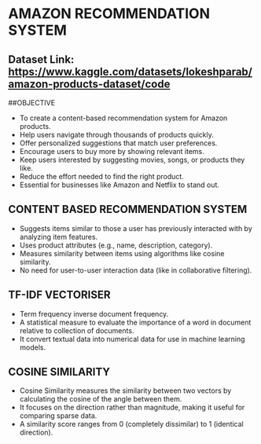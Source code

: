 # AMAZON RECOMMENDATION SYSTEM

## Dataset Link: https://www.kaggle.com/datasets/lokeshparab/amazon-products-dataset/code

##OBJECTIVE
* To create a content-based recommendation system for Amazon products.
* Help users navigate through thousands of products quickly.
* Offer personalized suggestions that match user preferences.
* Encourage users to buy more by showing relevant items.
* Keep users interested by suggesting movies, songs, or products they like.
* Reduce the effort needed to find the right product.
* Essential for businesses like Amazon and Netflix to stand out.

## CONTENT BASED RECOMMENDATION SYSTEM
* Suggests items similar to those a user has previously interacted with by analyzing item features.
* Uses product attributes (e.g., name, description, category).
* Measures similarity between items using algorithms like cosine similarity. 
* No need for user-to-user interaction data (like in collaborative filtering).

## TF-IDF VECTORISER
* Term frequency inverse document frequency.
* A statistical measure to evaluate the importance of a word in document relative to collection of documents.
* It convert textual data into numerical data for use in machine learning models.

## COSINE SIMILARITY
* Cosine Similarity measures the similarity between two vectors by calculating the cosine of the angle between them.
* It focuses on the direction rather than magnitude, making it useful for comparing sparse data.
* A similarity score ranges from 0 (completely dissimilar) to 1 (identical direction).






